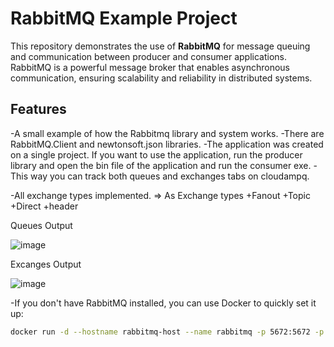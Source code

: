 # RabbitMQ Example Project

This repository demonstrates the use of **RabbitMQ** for message queuing and communication between producer and consumer applications. RabbitMQ is a powerful message broker that enables asynchronous communication, ensuring scalability and reliability in distributed systems.

## Features

-A small example of how the Rabbitmq library and system works.
-There are RabbitMQ.Client and newtonsoft.json libraries.
-The application was created on a single project. If you want to use the application, run the producer library and open the bin file of the application and run the consumer exe.
-This way you can track both queues and exchanges tabs on cloudampq.

-All exchange types implemented. => As Exchange types
+Fanout
+Topic
+Direct
+header

Queues Output

   ![image](https://user-images.githubusercontent.com/88964984/187240979-22aea214-0bda-494a-9a80-ec1b2f50d412.png)

Excanges Output

   ![image](https://user-images.githubusercontent.com/88964984/187241081-9f9c26e4-b0a6-4682-aee0-e37d9092e9d1.png)

-If you don't have RabbitMQ installed, you can use Docker to quickly set it up:

```bash
docker run -d --hostname rabbitmq-host --name rabbitmq -p 5672:5672 -p 15672:15672 rabbitmq:management
